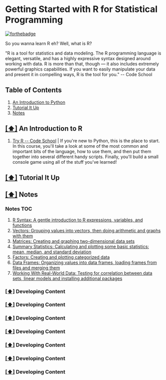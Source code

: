 
Getting Started with R for Statistical Programming
============================
[![forthebadge](http://forthebadge.com/images/badges/powered-by-electricity.svg)](http://forthebadge.com)

So you wanna learn R eh? Well, what is R?

"R is a tool for statistics and data modeling. The R programming language is elegant, versatile, and has a highly expressive syntax designed around working with data. R is more than that, though — it also includes extremely powerful graphics capabilities. If you want to easily manipulate your data and present it in compelling ways, R is the tool for you." -- Code School

## <a name='toc'>Table of Contents</a>
  1. [An Introduction to Python](#intro)
  2. [Tutorial It Up ](#tutorial)
  3. [Notes](#notes)



## [[⬆]](#toc) <a name='intro'>An Introduction to R</a>
1. [Try R -- Code School](http://tryr.codeschool.com/) | If you're new to Python, this is the place to start. In this course, you'll take a look at some of the most common and important bits of the language, how to use them, and then put them together into several different handy scripts. Finally, you'll build a small console game using all of the stuff you've learned!

## [[⬆]](#toc) <a name='tutorial'>Tutorial It Up </a>

## [[⬆]](#toc) <a name='intro'>Notes</a>
### <a name='toc'>Notes TOC</a>
  1. [R Syntax: A gentle introduction to R expressions, variables, and functions](#syntax)
  2. [Vectors: Grouping values into vectors, then doing arithmetic and graphs with them](#vectors)
  3. [Matrices: Creating and graphing two-dimensional data sets](#matrices)
  4. [Summary Statistics: Calculating and plotting some basic statistics: mean, median, and standard deviation](#summaryStat)
  5. [Factors: Creating and plotting categorized data](#factors)
  6. [Data Frames: Organizing values into data frames, loading frames from files and merging them](#dataFrames)
  7. [Working With Real-World Data: Testing for correlation between data sets, linear models and installing additional packages](#realWorldData)

### [[⬆]](#toc) <a name='syntax'>Developing Content</a>
### [[⬆]](#toc) <a name='vectors'>Developing Content</a>
### [[⬆]](#toc) <a name='syntax'>Developing Content</a>
### [[⬆]](#toc) <a name='syntax'>Developing Content</a>
### [[⬆]](#toc) <a name='syntax'>Developing Content</a>
### [[⬆]](#toc) <a name='syntax'>Developing Content</a>
### [[⬆]](#toc) <a name='syntax'>Developing Content</a>

